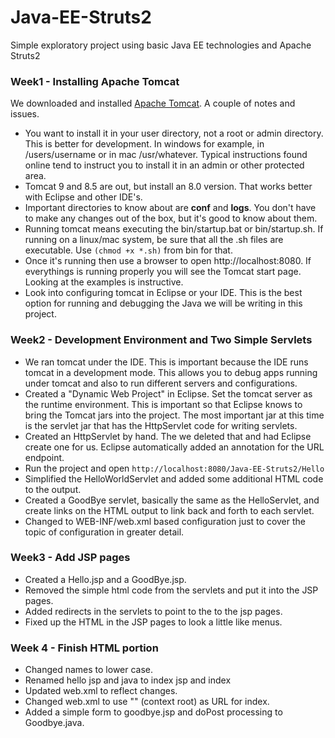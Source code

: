 # Java-EE-Struts2
Simple exploratory project using basic Java EE technologies and Apache Struts2

### Week1 - Installing Apache Tomcat
We downloaded and installed [Apache Tomcat](https://tomcat.apache.org). A couple of notes and issues.
  
  * You want to install it in your user directory, not a root or admin directory. This is better for development. In windows for example, in /users/username or in mac /usr/whatever. Typical instructions found online tend to instruct you to install it in an admin or other protected area. 
  * Tomcat 9 and 8.5 are out, but install an 8.0 version. That works better with Eclipse and other IDE's.
  * Important directories to know about are **conf** and **logs**. You don't have to make any changes out of the box, but it's good to know about them.
  * Running tomcat means executing the bin/startup.bat or bin/startup.sh. If running on a linux/mac system, be sure that all the .sh files are executable. Use `(chmod +x *.sh)` from bin for that.
  * Once it's running then use a browser to open http://localhost:8080. If everythings is running properly you will see the Tomcat start page. Looking at the examples is instructive.
  * Look into configuring tomcat in Eclipse or your IDE. This is the best option for running and debugging the Java we will be writing in this project.  

### Week2 - Development Environment and Two Simple Servlets
  * We ran tomcat under the IDE. This is important because the IDE runs tomcat in a development mode. This allows you to debug apps running under tomcat and also to run different servers and configurations.
  * Created a "Dynamic Web Project" in Eclipse. Set the tomcat server as the runtime environment. This is important so that Eclipse knows to bring the Tomcat jars into the project. The most important jar at this time is the servlet jar that has the HttpServlet code for writing servlets.  
  * Created an HttpServlet by hand. The we deleted that and had Eclipse create one for us. Eclipse automatically added an annotation for the URL endpoint.
  * Run the project and open `http://localhost:8080/Java-EE-Struts2/Hello` 
  * Simplified the HelloWorldServlet and added some additional HTML code to the output.
  * Created a GoodBye servlet, basically the same as the HelloServlet, and create links on the HTML output to link back and forth to each servlet. 
  * Changed to WEB-INF/web.xml based configuration just to cover the topic of configuration in greater detail.
  
### Week3 - Add JSP pages
  * Created a Hello.jsp and a GoodBye.jsp. 
  * Removed the simple html code from the servlets and put it into the JSP pages.
  * Added redirects in the servlets to point to the to the jsp pages.
  * Fixed up the HTML in the JSP pages to look a little like menus.
      
### Week 4 - Finish HTML portion
  * Changed names to lower case. 
  * Renamed hello jsp and java to index jsp and index 
  * Updated web.xml to reflect changes. 
  * Changed web.xml to use "" (context root) as URL for index. 
  * Added a simple form to goodbye.jsp and doPost processing to Goodbye.java.
  